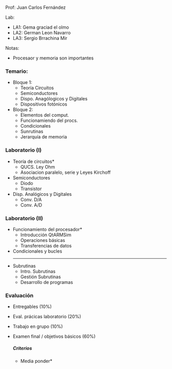 Prof: Juan Carlos Fernández

Lab:
* LA1: Gema graciad el olmo
* LA2: German Leon Navarro
* LA3: Sergio Brrachina Mir

Notas:
* Procesaor y memoria son importantes

### Temario:
* Bloque 1:
	* Teoría Circuitos
	* Semiconductores
	* Dispo. Anagólogicos y Digitales
	* Dispositivos fotónicos
* Bloque 2: 
	* Elementos del comput.
	* Funcionamiendo del procs.
	* Condicionales
	* Sunrutinas
	* Jerarquía de memoria

### Laboratorio (I)
* Teoría de circuitos*
	* QUCS. Ley Ohm
	* Asociacion paralelo, serie y Leyes Kirchoff
* Semiconductores
	* Diodo
	* Transistor
* Disp. Analógicos y Digitales
	* Conv. D/A
	* Conv. A/D

### Laboratorio (II)
* Funcionamiento del procesador*
	* Introducción QtARMSim
	* Operaciones básicas
	* Transferencias de datos
* Condicionales y bucles
	* ***
* Subrutinas
	* Intro. Subrutinas
	* Gestión Subrutinas
	* Desarrollo de programas

### Evaluación
* Entregables (10%)
* Eval. prácicas laboratorio (20%)
* Trabajo en grupo (10%)
* Examen final / objetivos básicos (60%)

	##### Criterios
	* Media ponder*